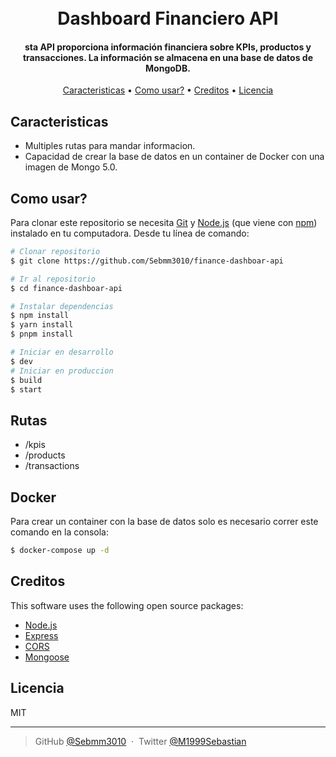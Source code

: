<h1 align="center">
  <br>
  Dashboard Financiero API
  <br>
</h1>

<h4 align="center">sta API proporciona información financiera sobre KPIs, productos y transacciones. La información se almacena en una base de datos de MongoDB.</h4>

<p align="center">
  <a href="#caracteristicas">Caracteristicas</a> •
  <a href="#como-usar">Como usar?</a> •
  <a href="#creditos">Creditos</a> •
  <a href="#licencia">Licencia</a>
</p>

## Caracteristicas

- Multiples rutas para mandar informacion.
- Capacidad de crear la base de datos en un container de Docker con una imagen de Mongo 5.0.

## Como usar?

Para clonar este repositorio se necesita [Git](https://git-scm.com) y [Node.js](https://nodejs.org/en/download/) (que viene con [npm](http://npmjs.com)) instalado en tu computadora. Desde tu línea de comando:

```bash
# Clonar repositorio
$ git clone https://github.com/Sebmm3010/finance-dashboar-api

# Ir al repositorio
$ cd finance-dashboar-api

# Instalar dependencias
$ npm install
$ yarn install
$ pnpm install

# Iniciar en desarrollo
$ dev
# Iniciar en produccion
$ build
$ start
```

## Rutas

- /kpis
- /products
- /transactions

## Docker
Para crear un container con la base de datos solo es necesario correr este comando en la consola:
```bash
$ docker-compose up -d
```

## Creditos

This software uses the following open source packages:

- [Node.js](https://nodejs.org/)
- [Express](https://expressjs.com/es/)
- [CORS](https://github.com/expressjs/cors)
- [Mongoose](https://mongoosejs.com/)

## Licencia

MIT

---

> GitHub [@Sebmm3010](https://github.com/Sebmm3010) &nbsp;&middot;&nbsp;
> Twitter [@M1999Sebastian](https://twitter.com/M1999Sebastian)
